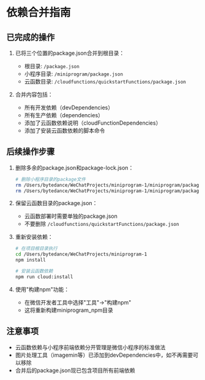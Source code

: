 # 依赖合并指南

## 已完成的操作

1. 已将三个位置的package.json合并到根目录：
   - 根目录: `/package.json`
   - 小程序目录: `/miniprogram/package.json`
   - 云函数目录: `/cloudfunctions/quickstartFunctions/package.json`

2. 合并内容包括：
   - 所有开发依赖（devDependencies）
   - 所有生产依赖（dependencies）
   - 添加了云函数依赖说明（cloudFunctionDependencies）
   - 添加了安装云函数依赖的脚本命令

## 后续操作步骤

1. 删除多余的package.json和package-lock.json：
   ```bash
   # 删除小程序目录的package文件
   rm /Users/bytedance/WeChatProjects/miniprogram-1/miniprogram/package.json
   rm /Users/bytedance/WeChatProjects/miniprogram-1/miniprogram/package-lock.json
   ```

2. 保留云函数目录的package.json：
   - 云函数部署时需要单独的package.json
   - 不要删除 `/cloudfunctions/quickstartFunctions/package.json`

3. 重新安装依赖：
   ```bash
   # 在项目根目录执行
   cd /Users/bytedance/WeChatProjects/miniprogram-1
   npm install
   
   # 安装云函数依赖
   npm run cloud:install
   ```

4. 使用"构建npm"功能：
   - 在微信开发者工具中选择"工具"→"构建npm"
   - 这将重新构建miniprogram_npm目录

## 注意事项

- 云函数依赖与小程序前端依赖分开管理是微信小程序的标准做法
- 图片处理工具（imagemin等）已添加到devDependencies中，如不再需要可以移除
- 合并后的package.json现已包含项目所有前端依赖

